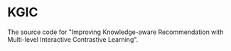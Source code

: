 # KGIC
The source code for "Improving Knowledge-aware Recommendation with Multi-level Interactive Contrastive Learning".
